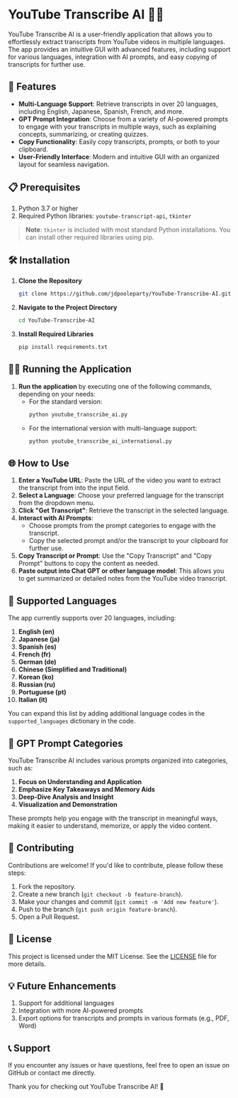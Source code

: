 # YouTube Transcribe AI 🎥🤖

YouTube Transcribe AI is a user-friendly application that allows you to effortlessly extract transcripts from YouTube videos in multiple languages. The app provides an intuitive GUI with advanced features, including support for various languages, integration with AI prompts, and easy copying of transcripts for further use.

## 🚀 Features

- **Multi-Language Support**: Retrieve transcripts in over 20 languages, including English, Japanese, Spanish, French, and more.
- **GPT Prompt Integration**: Choose from a variety of AI-powered prompts to engage with your transcripts in multiple ways, such as explaining concepts, summarizing, or creating quizzes.
- **Copy Functionality**: Easily copy transcripts, prompts, or both to your clipboard.
- **User-Friendly Interface**: Modern and intuitive GUI with an organized layout for seamless navigation.


## 📋 Prerequisites

1. Python 3.7 or higher
2. Required Python libraries: `youtube-transcript-api`, `tkinter`

> **Note**: `tkinter` is included with most standard Python installations. You can install other required libraries using pip.

## 🛠️ Installation

1. **Clone the Repository**
   ```bash
   git clone https://github.com/jdpooleparty/YouTube-Transcribe-AI.git


2. **Navigate to the Project Directory**
   ```bash
   cd YouTube-Transcribe-AI


3. **Install Required Libraries**
   ```bash
   pip install requirements.txt


## 🏃‍♂️ Running the Application

1. **Run the application** by executing one of the following commands, depending on your needs:
   - For the standard version:
     ```bash
     python youtube_transcribe_ai.py
     ```
   - For the international version with multi-language support:
     ```bash
     python youtube_transcribe_ai_international.py
     ```

## 🌐 How to Use

1. **Enter a YouTube URL**: Paste the URL of the video you want to extract the transcript from into the input field.
2. **Select a Language**: Choose your preferred language for the transcript from the dropdown menu.
3. **Click "Get Transcript"**: Retrieve the transcript in the selected language.
4. **Interact with AI Prompts**:
   - Choose prompts from the prompt categories to engage with the transcript.
   - Copy the selected prompt and/or the transcript to your clipboard for further use.
5. **Copy Transcript or Prompt**: Use the "Copy Transcript" and "Copy Prompt" buttons to copy the content as needed.
6. **Paste output into Chat GPT or other language model**: This allows you to get summarized or detailed notes from the YouTube video transcript.

## 🌟 Supported Languages

The app currently supports over 20 languages, including:
1. **English (en)**
2. **Japanese (ja)**
3. **Spanish (es)**
4. **French (fr)**
5. **German (de)**
6. **Chinese (Simplified and Traditional)**
7. **Korean (ko)**
8. **Russian (ru)**
9. **Portuguese (pt)**
10. **Italian (it)**

You can expand this list by adding additional language codes in the `supported_languages` dictionary in the code.

## 🤖 GPT Prompt Categories

YouTube Transcribe AI includes various prompts organized into categories, such as:
1. **Focus on Understanding and Application**
2. **Emphasize Key Takeaways and Memory Aids**
3. **Deep-Dive Analysis and Insight**
4. **Visualization and Demonstration**

These prompts help you engage with the transcript in meaningful ways, making it easier to understand, memorize, or apply the video content.

## 🤝 Contributing

Contributions are welcome! If you'd like to contribute, please follow these steps:
1. Fork the repository.
2. Create a new branch (`git checkout -b feature-branch`).
3. Make your changes and commit (`git commit -m 'Add new feature'`).
4. Push to the branch (`git push origin feature-branch`).
5. Open a Pull Request.

## 📜 License

This project is licensed under the MIT License. See the [LICENSE](LICENSE) file for more details.

## 💡 Future Enhancements

1. Support for additional languages
2. Integration with more AI-powered prompts
3. Export options for transcripts and prompts in various formats (e.g., PDF, Word)

## 📞 Support

If you encounter any issues or have questions, feel free to open an issue on GitHub or contact me directly.

Thank you for checking out YouTube Transcribe AI! 🎉
